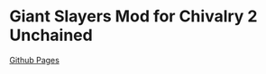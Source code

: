 # Giant Slayers Mod for Chivalry 2 Unchained

[Github Pages](https://chiv2-community.github.io/GiantSlayers/)